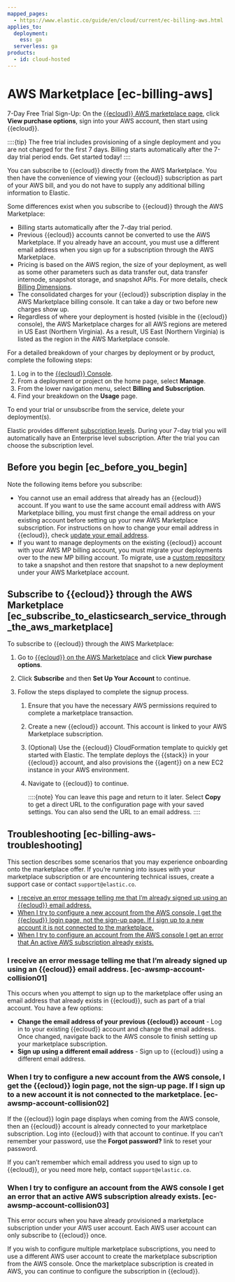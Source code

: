```yaml
---
mapped_pages:
  - https://www.elastic.co/guide/en/cloud/current/ec-billing-aws.html
applies_to:
  deployment:
    ess: ga
  serverless: ga
products:
  - id: cloud-hosted
---
```


# AWS Marketplace [ec-billing-aws]

7-Day Free Trial Sign-Up: On the [{{ecloud}} AWS marketplace page](https://aws.amazon.com/marketplace/pp/prodview-voru33wi6xs7k), click **View purchase options**, sign into your AWS account, then start using {{ecloud}}.

::::{tip}
The free trial includes provisioning of a single deployment and you are not charged for the first 7 days. Billing starts automatically after the 7-day trial period ends. Get started today!
::::


You can subscribe to {{ecloud}} directly from the AWS Marketplace. You then have the convenience of viewing your {{ecloud}} subscription as part of your AWS bill, and you do not have to supply any additional billing information to Elastic.

Some differences exist when you subscribe to {{ecloud}} through the AWS Marketplace:

* Billing starts automatically after the 7-day trial period.
* Previous {{ecloud}} accounts cannot be converted to use the AWS Marketplace. If you already have an account, you must use a different email address when you sign up for a subscription through the AWS Marketplace.
* Pricing is based on the AWS region, the size of your deployment, as well as some other parameters such as data transfer out, data transfer internode, snapshot storage, and snapshot APIs. For more details, check [Billing Dimensions](../../cloud-organization/billing/cloud-hosted-deployment-billing-dimensions.md).
* The consolidated charges for your {{ecloud}} subscription display in the AWS Marketplace billing console. It can take a day or two before new charges show up.
* Regardless of where your deployment is hosted (visible in the {{ecloud}} console), the AWS Marketplace charges for all AWS regions are metered in US East (Northern Virginia). As a result, US East (Northern Virginia) is listed as the region in the AWS Marketplace console.

For a detailed breakdown of your charges by deployment or by product, complete the following steps:
1. Log in to the [{{ecloud}} Console](https://cloud.elastic.co?page=docs&placement=docs-body).
2. From a deployment or project on the home page, select **Manage**.
3. From the lower navigation menu, select **Billing and Subscription**.
4. Find your breakdown on the **Usage** page.

To end your trial or unsubscribe from the service, delete your deployment(s).<br>

Elastic provides different [subscription levels](https://www.elastic.co/subscriptions/cloud). During your 7-day trial you will automatically have an Enterprise level subscription. After the trial you can choose the subscription level.


## Before you begin [ec_before_you_begin]

Note the following items before you subscribe:

* You cannot use an email address that already has an {{ecloud}} account. If you want to use the same account email address with AWS Marketplace billing, you must first change the email address on your existing account before setting up your new AWS Marketplace subscription. For instructions on how to change your email address in {{ecloud}}, check [update your email address](../../../cloud-account/update-your-email-address.md).
* If you want to manage deployments on the existing {{ecloud}} account with your AWS MP billing account, you must migrate your deployments over to the new MP billing account. To migrate, use a [custom repository](../../tools/snapshot-and-restore/elastic-cloud-hosted.md) to take a snapshot and then restore that snapshot to a new deployment under your AWS Marketplace account.


## Subscribe to {{ecloud}} through the AWS Marketplace [ec_subscribe_to_elasticsearch_service_through_the_aws_marketplace]

To subscribe to {{ecloud}} through the AWS Marketplace:

1. Go to [{{ecloud}} on the AWS Marketplace](https://aws.amazon.com/marketplace/pp/B01N6YCISK) and click **View purchase options**.
2. Click **Subscribe** and then **Set Up Your Account** to continue.
3. Follow the steps displayed to complete the signup process.

    1. Ensure that you have the necessary AWS permissions required to complete a marketplace transaction.
    2. Create a new {{ecloud}} account. This account is linked to your AWS Marketplace subscription.
    3. (Optional) Use the {{ecloud}} CloudFormation template to quickly get started with Elastic. The template deploys the {{stack}} in your {{ecloud}} account, and also provisions the {{agent}} on a new EC2 instance in your AWS environment.
    4. Navigate to {{ecloud}} to continue.

        ::::{note}
        You can leave this page and return to it later. Select **Copy** to get a direct URL to the configuration page with your saved settings. You can also send the URL to an email address.
        ::::



## Troubleshooting [ec-billing-aws-troubleshooting]

This section describes some scenarios that you may experience onboarding onto the marketplace offer. If you’re running into issues with your marketplace subscription or are encountering technical issues, create a support case or contact `support@elastic.co`.

* [I receive an error message telling me that I’m already signed up using an {{ecloud}} email address.](#ec-awsmp-account-collision01)
* [When I try to configure a new account from the AWS console, I get the {{ecloud}} login page, not the sign-up page. If I sign up to a new account it is not connected to the marketplace.](#ec-awsmp-account-collision02)
* [When I try to configure an account from the AWS console I get an error that An active AWS subscription already exists.](#ec-awsmp-account-collision03)


### I receive an error message telling me that I’m already signed up using an {{ecloud}} email address. [ec-awsmp-account-collision01]

This occurs when you attempt to sign up to the marketplace offer using an email address that already exists in {{ecloud}}, such as part of a trial account. You have a few options:

* **Change the email address of your previous {{ecloud}} account** - Log in to your existing {{ecloud}} account and change the email address. Once changed, navigate back to the AWS console to finish setting up your marketplace subscription.
* **Sign up using a different email address** - Sign up to {{ecloud}} using a different email address.


### When I try to configure a new account from the AWS console, I get the {{ecloud}} login page, not the sign-up page. If I sign up to a new account it is not connected to the marketplace. [ec-awsmp-account-collision02]

If the {{ecloud}} login page displays when coming from the AWS console, then an {{ecloud}} account is already connected to your marketplace subscription. Log into {{ecloud}} with that account to continue. If you can’t remember your password, use the **Forgot password?** link to reset your password.

If you can’t remember which email address you used to sign up to {{ecloud}}, or you need more help, contact `support@elastic.co`.


### When I try to configure an account from the AWS console I get an error that an active AWS subscription already exists. [ec-awsmp-account-collision03]

This error occurs when you have already provisioned a marketplace subscription under your AWS user account. Each AWS user account can only subscribe to {{ecloud}} once.

If you wish to configure multiple marketplace subscriptions, you need to use a different AWS user account to create the marketplace subscription from the AWS console. Once the marketplace subscription is created in AWS, you can continue to configure the subscription in {{ecloud}}.

